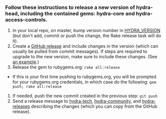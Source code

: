 ### Follow these instructions to release a new version of hydra-head, including the contained gems: hydra-core and hydra-access-controls.

1. In your local repo, on master, bump version number in [HYDRA_VERSION](https://github.com/projecthydra/hydra-head/blob/master/HYDRA_VERSION) (but don't add, commit or push the change, the Rake release task will do it). 
1. Create a [GitHub release](https://github.com/projecthydra/hydra-head/releases/new) and include changes in the version (which can usually be pulled from commit messages). If steps are required to upgrade to the new version, make sure to include these changes. (See [an example](https://github.com/projecthydra/hydra-head/releases/tag/v9.2.2).)
1. Release the gem to rubygems.org: `rake all:release`
  * If this is your first time pushing to rubygems.org, you will be prompted for your rubygems.org credentials, in which case do the following: `gem push; rake all:release`
1. If needed, push the new commit created in the previous step: `git push`
1. Send a release message to [hydra-tech](mailto:hydra-tech@googlegroups.com), [hydra-community](mailto:hydra-community@googlegroups.com), and [hydra-releases](mailto:hydra-releases@googlegroups.com) describing the changes (which you can copy from the GitHub release).
